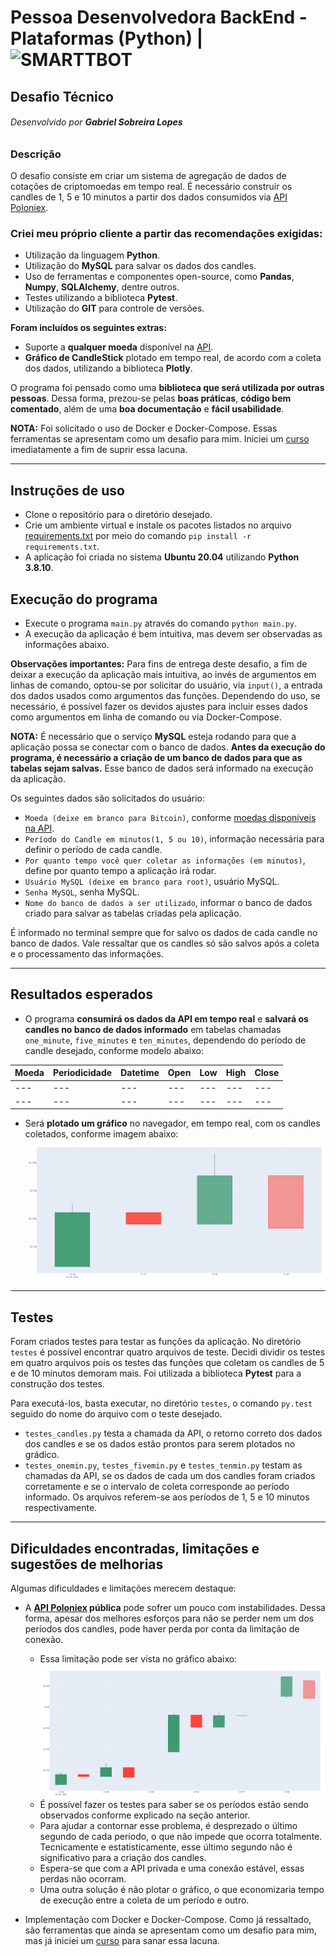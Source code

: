 # **Pessoa Desenvolvedora BackEnd - Plataformas (Python)** | ![SMARTTBOT](https://smarttbot.com/wp-content/uploads/2018/02/sb-1.png)
## Desafio Técnico
###### Desenvolvido por **Gabriel Sobreira Lopes**

### Descrição

O desafio consiste em criar um sistema de agregação de dados de cotações de criptomoedas em tempo real. É necessário construir os candles de 1, 5 e 10 minutos a partir dos dados consumidos via [API Poloniex](https://docs.poloniex.com/#returnticker).

### **Criei meu próprio cliente** a partir das recomendações exigidas:

* Utilização da linguagem **Python**.
* Utilização do **MySQL** para salvar os dados dos candles.
* Uso de ferramentas e componentes open-source, como **Pandas**, **Numpy**, **SQLAlchemy**, dentre outros.
* Testes utilizando a biblioteca **Pytest**.
* Utilização do **GIT** para controle de versões.

**Foram incluídos os seguintes extras:**

* Suporte a **qualquer moeda** disponível na [API](https://docs.poloniex.com/#currency-pair-ids).
* **Gráfico de CandleStick** plotado em tempo real, de acordo com a coleta dos dados, utilizando a biblioteca **Plotly**.

O programa foi pensado como uma **biblioteca que será utilizada por outras pessoas**. Dessa forma, prezou-se pelas **boas práticas**, **código bem comentado**, além de uma **boa documentação** e **fácil usabilidade**.

**NOTA:** Foi solicitado o uso de Docker e Docker-Compose. Essas ferramentas se apresentam como um desafio para mim. Iniciei um [curso](https://www.udemy.com/course/docker-essentials-for-python-developers/) imediatamente a fim de suprir essa lacuna.

***

## Instruções de uso

* Clone o repositório para o diretório desejado.
* Crie um ambiente virtual e instale os pacotes listados no arquivo [requirements.txt](https://github.com/Gabrielsldev/desafio-smarttbot/blob/main/requirements.txt) por meio do comando `pip install -r requirements.txt`.
* A aplicação foi criada no sistema **Ubuntu 20.04** utilizando **Python 3.8.10**.

## Execução do programa

* Execute o programa `main.py` através do comando `python main.py`.
* A execução da aplicação é bem intuitiva, mas devem ser observadas as informações abaixo.

**Observações importantes:**
Para fins de entrega deste desafio, a fim de deixar a execução da aplicação mais intuitiva, ao invés de argumentos em linhas de comando, optou-se por solicitar do usuário, via `input()`, a entrada dos dados usados como argumentos das funções.
Dependendo do uso, se necessário, é possível fazer os devidos ajustes para incluir esses dados como argumentos em linha de comando ou via Docker-Compose.

**NOTA:** É necessário que o serviço **MySQL** esteja rodando para que a aplicação possa se conectar com o banco de dados. **Antes da execução do programa, é necessário a criação de um banco de dados para que as tabelas sejam salvas.** Esse banco de dados será informado na execução da aplicação.

Os seguintes dados são solicitados do usuário:
* `Moeda (deixe em branco para Bitcoin)`, conforme [moedas disponíveis na API](https://docs.poloniex.com/#currency-pair-ids).
* `Período do Candle em minutos(1, 5 ou 10)`, informação necessária para definir o período de cada candle.
* `Por quanto tempo você quer coletar as informações (em minutos)`, define por quanto tempo a aplicação irá rodar.
* `Usuário MySQL (deixe em branco para root)`, usuário MySQL. 
* `Senha MySQL`, senha MySQL.
* `Nome do banco de dados a ser utilizado`, informar o banco de dados criado para salvar as tabelas criadas pela aplicação.

É informado no terminal sempre que for salvo os dados de cada candle no banco de dados. Vale ressaltar que os candles só são salvos após a coleta e o processamento das informações.

***

## Resultados esperados

* O programa **consumirá os dados da API em tempo real** e **salvará os candles no banco de dados informado** em tabelas chamadas `one_minute`, `five_minutes` e `ten_minutes`, dependendo do período de candle desejado, conforme modelo abaixo:

| Moeda  |  Periodicidade  |  Datetime  |  Open  |  Low  |  High  |  Close  |
| ------ | --------------- | ---------- | ------ | ----- | ------ | ------- |
|  ---   |      ---        |     ---    |   ---  |  ---  |  ---   |   ---   |
|  ---   |      ---        |     ---    |   ---  |  ---  |  ---   |   ---   |

* Será **plotado um gráfico** no navegador, em tempo real, com os candles coletados, conforme imagem abaixo:
![ChartOneMin](https://github.com/Gabrielsldev/desafio-smarttbot/blob/main/static/Screenshot%20from%202021-07-19%2017-42-45.png)


***

## Testes

Foram criados testes para testar as funções da aplicação. No diretório `testes` é possível encontrar quatro arquivos de teste. Decidi dividir os testes em quatro arquivos pois os testes das funções que coletam os candles de 5 e de 10 minutos demoram mais. Foi utilizada a biblioteca **Pytest** para a construção dos testes.

Para executá-los, basta executar, no diretório `testes`, o comando `py.test` seguido do nome do arquivo com o teste desejado.

* `testes_candles.py` testa a chamada da API, o retorno correto dos dados dos candles e se os dados estão prontos para serem plotados no grádico.
* `testes_onemin.py`, `testes_fivemin.py` e `testes_tenmin.py` testam as chamadas da API, se os dados de cada um dos candles foram criados corretamente e se o intervalo de coleta corresponde ao período informado. Os arquivos referem-se aos períodos de 1, 5 e 10 minutos respectivamente.


***

## Dificuldades encontradas, limitações e sugestões de melhorias

Algumas dificuldades e limitações merecem destaque:

* A **[API Poloniex](https://docs.poloniex.com/#returnticker) pública** pode sofrer um pouco com instabilidades. Dessa forma, apesar dos melhores esforços para não se perder nem um dos períodos dos candles, pode haver perda por conta da limitação de conexão.
  * Essa limitação pode ser vista no gráfico abaixo:
![ChartOneMinTest](https://github.com/Gabrielsldev/desafio-smarttbot/blob/main/static/Screenshot%20from%202021-07-19%2017-48-28.png)
  * É possível fazer os testes para saber se os períodos estão sendo observados conforme explicado na seção anterior.
  * Para ajudar a contornar esse problema, é desprezado o último segundo de cada período, o que não impede que ocorra totalmente. Tecnicamente e estatisticamente, esse último segundo não é significativo para a criação dos candles.
  * Espera-se que com a API privada e uma conexão estável, essas perdas não ocorram.
  * Uma outra solução é não plotar o gráfico, o que economizaria tempo de execução entre a coleta de um período e outro.

* Implementação com Docker e Docker-Compose. Como já ressaltado, são ferramentas que ainda se apresentam como um desafio para mim, mas já iniciei um [curso](https://www.udemy.com/course/docker-essentials-for-python-developers/) para sanar essa lacuna.